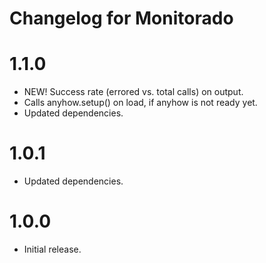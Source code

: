 # Changelog for Monitorado

1.1.0
=====
* NEW! Success rate (errored vs. total calls) on output.
* Calls anyhow.setup() on load, if anyhow is not ready yet.
* Updated dependencies.

1.0.1
=====
* Updated dependencies.

1.0.0
=====
* Initial release.
